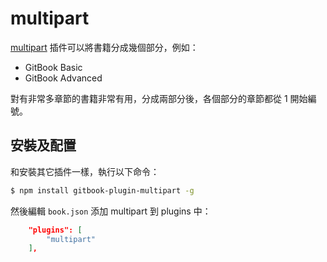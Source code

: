 # multipart

[multipart](https://www.npmjs.com/package/gitbook-plugin-multipart) 插件可以將書籍分成幾個部分，例如：

- GitBook Basic
- GitBook Advanced

對有非常多章節的書籍非常有用，分成兩部分後，各個部分的章節都從 1 開始編號。

## 安裝及配置

和安裝其它插件一樣，執行以下命令：

```bash
$ npm install gitbook-plugin-multipart -g
```

然後編輯 `book.json` 添加 multipart 到 plugins 中：

```json
    "plugins": [
        "multipart"
    ],
```
